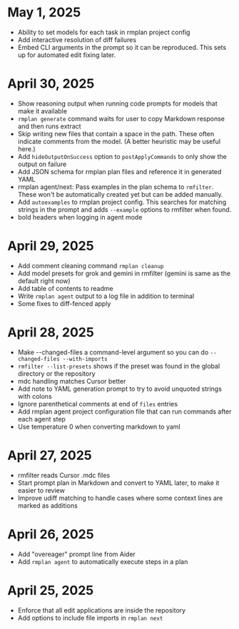 # May 1, 2025

- Ability to set models for each task in rmplan project config
- Add interactive resolution of diff failures
- Embed CLI arguments in the prompt so it can be reproduced. This sets up for automated edit fixing later.

# April 30, 2025

- Show reasoning output when running code prompts for models that make it available
- `rmplan generate` command waits for user to copy Markdown response and then runs extract
- Skip writing new files that contain a space in the path. These often indicate comments from the model. (A better heuristic may be useful here.)
- Add `hideOutputOnSuccess` option to `postApplyCommands` to only show the output on failure
- Add JSON schema for rmplan plan files and reference it in generated YAML
- rmplan agent/next: Pass examples in the plan schema to `rmfilter`. These won't be automatically created yet but can be added manually.
- Add `autoexamples` to rmplan project config. This searches for matching strings in the prompt and adds `--example` options to rmfilter when found.
- bold headers when logging in agent mode

# April 29, 2025

- Add comment cleaning command `rmplan cleanup`
- Add model presets for grok and gemini in rmfilter (gemini is same as the default right now)
- Add table of contents to readme
- Write `rmplan agent` output to a log file in addition to terminal
- Some fixes to diff-fenced apply

# April 28, 2025

- Make --changed-files a command-level argument so you can do `--changed-files --with-imports`
- `rmfilter --list-presets` shows if the preset was found in the global directory or the repository
- mdc handling matches Cursor better
- Add note to YAML generation prompt to try to avoid unquoted strings with colons
- Ignore parenthetical comments at end of `files` entries
- Add rmplan agent project configuration file that can run commands after each agent step
- Use temperature 0 when converting markdown to yaml

# April 27, 2025

- rmfilter reads Cursor .mdc files
- Start prompt plan in Markdown and convert to YAML later, to make it easier to review
- Improve udiff matching to handle cases where some context lines are marked as additions

# April 26, 2025

- Add "overeager" prompt line from Aider
- Add `rmplan agent` to automatically execute steps in a plan

# April 25, 2025

- Enforce that all edit applications are inside the repository
- Add options to include file imports in `rmplan next`
